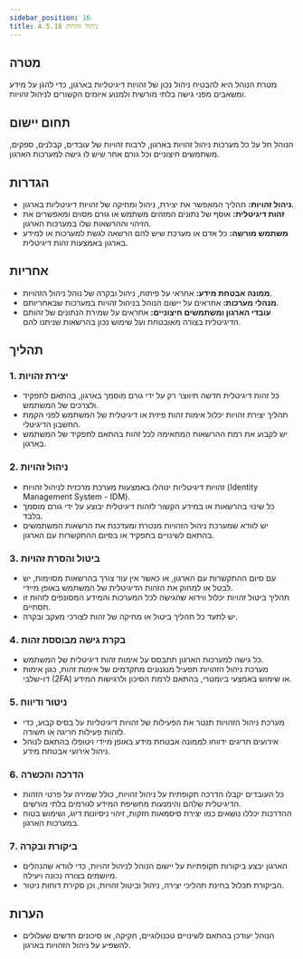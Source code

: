 ```yaml
---
sidebar_position: 16  
title: A.5.16 ניהול זהויות
---
```


## מטרה
מטרת הנוהל היא להבטיח ניהול נכון של זהויות דיגיטליות בארגון, כדי להגן על מידע ומשאבים מפני גישה בלתי מורשית ולמנוע איומים הקשורים לניהול זהויות.

## תחום יישום
הנוהל חל על כל מערכות ניהול זהויות בארגון, לרבות זהויות של עובדים, קבלנים, ספקים, משתמשים חיצוניים וכל גורם אחר שיש לו גישה למערכות הארגון.

## הגדרות
- **ניהול זהויות:** תהליך המאפשר את יצירת, ניהול ומחיקה של זהויות דיגיטליות בארגון.
- **זהות דיגיטלית:** אוסף של נתונים המזהים משתמש או גורם מסוים ומאפשרים את הזיהוי וההרשאות שלו במערכות הארגון.
- **משתמש מורשה:** כל אדם או מערכת שיש להם הרשאה לגשת למערכות או למידע בארגון באמצעות זהות דיגיטלית.

## אחריות
- **ממונה אבטחת מידע:** אחראי על פיתוח, ניהול ובקרה של נוהל ניהול הזהויות.
- **מנהלי מערכות:** אחראים על יישום הנוהל בניהול זהויות במערכות שבאחריותם.
- **עובדי הארגון ומשתמשים חיצוניים:** אחראים על שמירת הנתונים של זהותם הדיגיטלית בצורה מאובטחת ועל שימוש נכון בהרשאות שניתנו להם.

## תהליך
### 1. יצירת זהויות
- כל זהות דיגיטלית חדשה תיווצר רק על ידי גורם מוסמך בארגון, בהתאם לתפקיד ולצרכים של המשתמש.
- תהליך יצירת זהויות יכלול אימות זהות פיזית או דיגיטלית של המשתמש לפני הקמת החשבון הדיגיטלי.
- יש לקבוע את רמת ההרשאות המתאימה לכל זהות בהתאם לתפקיד של המשתמש בארגון.

### 2. ניהול זהויות
- זהויות דיגיטליות ינוהלו באמצעות מערכת מרכזית לניהול זהויות (Identity Management System - IDM).
- כל שינוי בהרשאות או במידע הקשור לזהות דיגיטלית יבוצע על ידי גורם מוסמך בלבד.
- יש לוודא שמערכת ניהול הזהויות מנטרת ומעדכנת את הרשאות המשתמשים בהתאם לשינויים בתפקיד או בסיום ההתקשרות עם הארגון.

### 3. ביטול והסרת זהויות
- עם סיום ההתקשרות עם הארגון, או כאשר אין עוד צורך בהרשאות מסוימות, יש לבטל או למחוק את הזהות הדיגיטלית של המשתמש באופן מיידי.
- תהליך ביטול זהויות יכלול ווידוא שהגישה לכל המערכות והמידע המסונפים לזהות זו תסתיים.
- יש לתעד כל תהליך ביטול או מחיקה של זהות לצורכי מעקב ובקרה.

### 4. בקרת גישה מבוססת זהות
- כל גישה למערכות הארגון תתבסס על אימות זהות דיגיטלית של המשתמש.
- מערכת ניהול הזהויות תפעיל מנגנונים מתקדמים של אימות זהות, כגון אימות דו-שלבי (2FA) או שימוש באמצעי ביומטרי, בהתאם לרמת הסיכון ולרגישות המידע.

### 5. ניטור ודיווח
- מערכת ניהול הזהויות תנטר את הפעילות של זהויות דיגיטליות על בסיס קבוע, כדי לזהות פעילות חריגה או חשודה.
- אירועים חריגים ידווחו לממונה אבטחת מידע באופן מיידי ויטופלו בהתאם לנוהל ניהול אירועי אבטחת מידע.

### 6. הדרכה והכשרה
- כל העובדים יקבלו הדרכה תקופתית על ניהול זהויות, כולל שמירה על פרטי הזהות הדיגיטלית שלהם והימנעות מחשיפת המידע לגורמים בלתי מורשים.
- ההדרכות יכללו נושאים כמו יצירת סיסמאות חזקות, זיהוי ניסיונות דיוג, ושימוש בטוח במערכות הארגון.

### 7. ביקורת ובקרה
- הארגון יבצע ביקורות תקופתיות על יישום הנוהל לניהול זהויות, כדי לוודא שהנהלים מיושמים בצורה נכונה ויעילה.
- הביקורת תכלול בחינת תהליכי יצירה, ניהול וביטול זהויות, וכן סקירת דוחות ניטור.

## הערות
- הנוהל יעודכן בהתאם לשינויים טכנולוגיים, חקיקה, או סיכונים חדשים שעלולים להשפיע על ניהול הזהויות בארגון.
